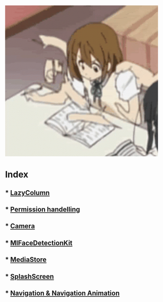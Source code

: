 ![Reading](studying-anime-girl.gif)
# Index
## * [LazyColumn](LazyColumn.md)
## * [Permission handelling](Permission.md)
## * [Camera](Camera.md)
## * [MlFaceDetectionKit](MlFaceDetectionKit.md)
## * [MediaStore](MediaStore.md)
## * [SplashScreen](SplashScreen.md)
## * [Navigation & Navigation Animation](Navigation.md)

